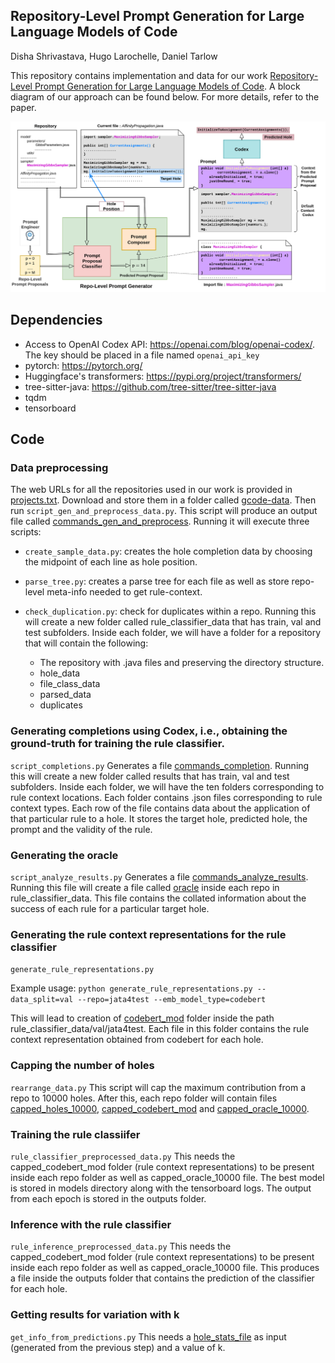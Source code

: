 ## Repository-Level Prompt Generation for Large Language Models of Code
Disha Shrivastava, Hugo Larochelle, Daniel Tarlow

This repository contains implementation and data for our work [Repository-Level Prompt Generation for Large Language Models of Code](). A block diagram of our approach can be found below. For more details, refer to the paper.

<p align="center">
 <img src="block_diagram.png" width=1000>
</p>

## Dependencies
* Access to OpenAI Codex API: https://openai.com/blog/openai-codex/. The key should be placed in a file named `openai_api_key`
* pytorch: https://pytorch.org/
* Huggingface's transformers: https://pypi.org/project/transformers/
* tree-sitter-java: https://github.com/tree-sitter/tree-sitter-java
* tqdm
* tensorboard 
 
## Code
### Data preprocessing
The web URLs for all the repositories used in our work is provided in <ins>projects.txt</ins>. Download and store them in a folder called <ins>gcode-data</ins>. Then run `script_gen_and_preprocess_data.py`. This script will produce an output file called <ins>commands_gen_and_preprocess</ins>. Running it will execute three scripts:
 - `create_sample_data.py`: creates the hole completion data by choosing the midpoint of each line as hole position.
 - `parse_tree.py`: creates a parse tree for each file as well as store repo-level meta-info needed to get rule-context.
 - `check_duplication.py`: check for duplicates within a repo.
Running this will create a new folder called rule_classifier_data that has train, val and test subfolders. Inside each folder, we will have a folder for a repository that will contain the following:

      * The repository with .java files and preserving the directory structure.
      * hole_data
      * file_class_data
      * parsed_data
      * duplicates

### Generating completions using Codex, i.e., obtaining the ground-truth for training the rule classifier.
`script_completions.py`
Generates a file <ins>commands_completion</ins>. Running this will create a new folder called results that has train, val and test subfolders. Inside each folder, we will have the ten folders corresponding to rule context locations. Each folder contains .json files corresponding to rule context types. Each row of the file contains data about the application of that particular rule to a hole. It stores the target hole, predicted hole, the prompt and the validity of the rule.

### Generating the oracle
`script_analyze_results.py`
Generates a file <ins>commands_analyze_results</ins>. Running this file will create a file called <ins>oracle</ins> inside each repo in rule_classifier_data. This file contains the collated information about the success of each rule for a particular target hole.

### Generating the rule context representations for the rule classifier
`generate_rule_representations.py`

Example usage: `python generate_rule_representations.py --data_split=val --repo=jata4test --emb_model_type=codebert`

This will lead to creation of <ins>codebert_mod</ins> folder inside the path rule_classifier_data/val/jata4test. Each file in this folder contains the rule context representation obtained from codebert for each hole.

### Capping the number of holes
`rearrange_data.py`
This script will cap the maximum contribution from a repo to 10000 holes. After this, each repo folder will contain files <ins>capped_holes_10000</ins>, <ins>capped_codebert_mod</ins> and <ins>capped_oracle_10000</ins>.

### Training the rule classiifer
`rule_classifier_preprocessed_data.py`
This needs the capped_codebert_mod folder (rule context representations) to be present inside each repo folder as well as capped_oracle_10000 file.
The best model is stored in models directory along with the tensorboard logs. The output from each epoch is stored in the outputs folder.

### Inference with the rule classifier
`rule_inference_preprocessed_data.py`
This needs the capped_codebert_mod folder (rule context representations) to be present inside each repo folder as well as capped_oracle_10000 file.
This produces a file inside the outputs folder that contains the prediction of the classifier for each hole.

### Getting results for variation with k
`get_info_from_predictions.py`
This needs a <ins>hole_stats_file</ins> as input (generated from the previous step) and a value of k.
